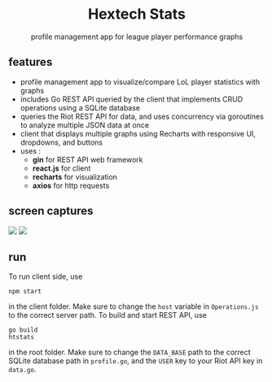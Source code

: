 <h1 align="center"> Hextech Stats </h1>
<p align="center">profile management app for league player performance graphs</p>

## features

* profile management app to visualize/compare LoL player statistics with graphs
* includes Go REST API queried by the client that implements CRUD operations using a SQLite database
* queries the Riot REST API for data, and uses concurrency via goroutines to analyze multiple JSON data at once
* client that displays multiple graphs using Recharts with responsive UI, dropdowns, and buttons
* uses :
  - **gin** for REST API web framework
  - **react.js** for client
  - **recharts** for visualization
  - **axios** for http requests

## screen captures

<img src="https://i.imgur.com/qQxOCBw.gif">
<img src="https://i.imgur.com/cconGbT.gif">

## run

To run client side, use

```Batch
npm start
```

in the client folder. Make sure to change the ```host``` variable in ```Operations.js``` to the correct server path. To build and start REST API, use

```Batch
go build
htstats
```
in the root folder. Make sure to change the ```DATA_BASE``` path to the correct SQLite database path in ```profile.go```, and the ```USER``` key to your Riot API key in ```data.go```.
